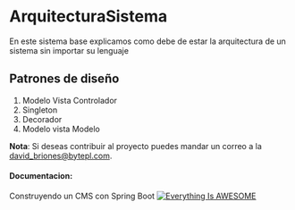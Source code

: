 # ArquitecturaSistema
En este sistema base explicamos como debe de estar la arquitectura de un sistema sin importar su lenguaje
## Patrones de diseño

1. Modelo Vista Controlador
2. Singleton
3. Decorador
4. Modelo vista Modelo
 
**Nota**: Si deseas contribuir al proyecto puedes mandar un correo a la david_briones@bytepl.com.

#### Documentacion:
Construyendo un CMS con Spring Boot
[![Everything Is AWESOME](https://community.bytepl.com/wp-content/uploads/2019/10/ARQUITECTURA-DE-SOFTWARE.jpg)](https://community.bytepl.com/wp-content/uploads/2019/10/Patrones-de-disenio.mp4 "Arquitectura de Software")
